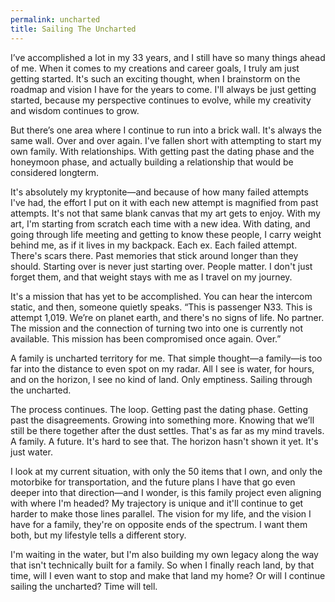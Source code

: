 ```yaml
---
permalink: uncharted
title: Sailing The Uncharted
---
```


I’ve accomplished a lot in my 33 years, and I still have so many things ahead of me. When it comes to my creations and career goals, I truly am just getting started. It's such an exciting thought, when I brainstorm on the roadmap and vision I have for the years to come. I'll always be just getting started, because my perspective continues to evolve, while my creativity and wisdom continues to grow.

But there’s one area where I continue to run into a brick wall. It's always the same wall. Over and over again. I've fallen short with attempting to start my own family. With relationships. With getting past the dating phase and the honeymoon phase, and actually building a relationship that would be considered longterm.

It's absolutely my kryptonite—and because of how many failed attempts I've had, the effort I put on it with each new attempt is magnified from past attempts. It's not that same blank canvas that my art gets to enjoy. With my art, I'm starting from scratch each time with a new idea. With dating, and going through life meeting and getting to know these people, I carry weight behind me, as if it lives in my backpack. Each ex. Each failed attempt. There's scars there. Past memories that stick around longer than they should. Starting over is never just starting over. People matter. I don't just forget them, and that weight stays with me as I travel on my journey.

It's a mission that has yet to be accomplished. You can hear the intercom static, and then, someone quietly speaks. “This is passenger N33. This is attempt 1,019. We’re on planet earth, and there's no signs of life. No partner. The mission and the connection of turning two into one is currently not available. This mission has been compromised once again. Over.”

A family is uncharted territory for me. That simple thought—a family—is too far into the distance to even spot on my radar. All I see is water, for hours, and on the horizon, I see no kind of land. Only emptiness. Sailing through the uncharted.

The process continues. The loop. Getting past the dating phase. Getting past the disagreements. Growing into something more. Knowing that we’ll still be there together after the dust settles. That's as far as my mind travels. A family. A future. It's hard to see that. The horizon hasn't shown it yet. It's just water. 

I look at my current situation, with only the 50 items that I own, and only the motorbike for transportation, and the future plans I have that go even deeper into that direction—and I wonder, is this family project even aligning with where I'm headed? My trajectory is unique and it'll continue to get harder to make those lines parallel. The vision for my life, and the vision I have for a family, they're on opposite ends of the spectrum. I want them both, but my lifestyle tells a different story.

I'm waiting in the water, but I'm also building my own legacy along the way that isn't technically built for a family. So when I finally reach land, by that time, will I even want to stop and make that land my home? Or will I continue sailing the uncharted? Time will tell.
